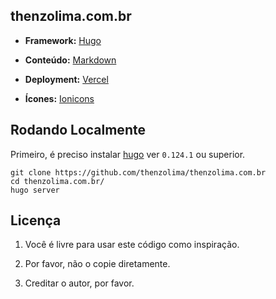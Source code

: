 ## thenzolima.com.br

- **Framework:** [Hugo](https://gohugo.io/)

- **Conteúdo:** [Markdown](https://daringfireball.net/projects/markdown/)

- **Deployment:** [Vercel](https://vercel.com/)

- **Ícones:** [Ionicons](https://ionic.io/ionicons)

## Rodando Localmente

Primeiro, é preciso instalar [hugo](https://gohugo.io/installation/) ver `0.124.1` ou superior.

```shell
git clone https://github.com/thenzolima/thenzolima.com.br
cd thenzolima.com.br/
hugo server
```

## Licença

1. Você é livre para usar este código como inspiração.

2. Por favor, não o copie diretamente.

3. Creditar o autor, por favor.


